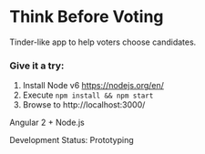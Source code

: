 # Think Before Voting

Tinder-like app to help voters choose candidates.

### Give it a try:

1. Install Node v6 https://nodejs.org/en/
1. Execute `npm install && npm start`
1. Browse to http://localhost:3000/

Angular 2 + Node.js

Development Status: Prototyping